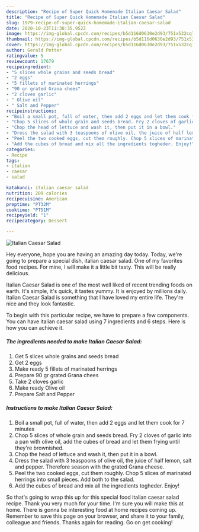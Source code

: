 ```yaml
---
description: "Recipe of Super Quick Homemade Italian Caesar Salad"
title: "Recipe of Super Quick Homemade Italian Caesar Salad"
slug: 1979-recipe-of-super-quick-homemade-italian-caesar-salad
date: 2020-10-23T11:38:35.952Z
image: https://img-global.cpcdn.com/recipes/b5d116d0630e2d93/751x532cq70/italian-caesar-salad-recipe-main-photo.jpg
thumbnail: https://img-global.cpcdn.com/recipes/b5d116d0630e2d93/751x532cq70/italian-caesar-salad-recipe-main-photo.jpg
cover: https://img-global.cpcdn.com/recipes/b5d116d0630e2d93/751x532cq70/italian-caesar-salad-recipe-main-photo.jpg
author: Gerald Potter
ratingvalue: 5
reviewcount: 17679
recipeingredient:
- "5 slices whole grains and seeds bread"
- "2 eggs"
- "5 fillets of marinated herrings"
- "90 gr grated Grana chees"
- "2 cloves garlic"
- " Olive oil"
- " Salt and Pepper"
recipeinstructions:
- "Boil a small pot, full of water, then add 2 eggs and let them cook for 7 minutes"
- "Chop 5 slices of whole grain and seeds bread. Fry 2 cloves of garlic into a pan with olive oil, add the cubes of bread and let them frying until they&#39;re brownished."
- "Chop the head of lettuce and wash it, then put it in a bowl."
- "Dress the salad with 3 teaspoons of olive oil, the juice of half lemon, salt and pepper. Therefore season with the grated Grana cheese."
- "Peel the two cooked eggs, cut them roughly. Chop 5 slices of marinated herrings into small pieces. Add both to the salad."
- "Add the cubes of bread and mix all the ingredients togheder. Enjoy!"
categories:
- Recipe
tags:
- italian
- caesar
- salad

katakunci: italian caesar salad 
nutrition: 209 calories
recipecuisine: American
preptime: "PT32M"
cooktime: "PT51M"
recipeyield: "1"
recipecategory: Dessert

---
```



![Italian Caesar Salad](https://img-global.cpcdn.com/recipes/b5d116d0630e2d93/751x532cq70/italian-caesar-salad-recipe-main-photo.jpg)

Hey everyone, hope you are having an amazing day today. Today, we're going to prepare a special dish, italian caesar salad. One of my favorites food recipes. For mine, I will make it a little bit tasty. This will be really delicious.



Italian Caesar Salad is one of the most well liked of recent trending foods on earth. It's simple, it's quick, it tastes yummy. It is enjoyed by millions daily. Italian Caesar Salad is something that I have loved my entire life. They're nice and they look fantastic.


To begin with this particular recipe, we have to prepare a few components. You can have italian caesar salad using 7 ingredients and 6 steps. Here is how you can achieve it.

<!--inarticleads1-->

##### The ingredients needed to make Italian Caesar Salad:

1. Get 5 slices whole grains and seeds bread
1. Get 2 eggs
1. Make ready 5 fillets of marinated herrings
1. Prepare 90 gr grated Grana chees
1. Take 2 cloves garlic
1. Make ready  Olive oil
1. Prepare  Salt and Pepper




<!--inarticleads2-->

##### Instructions to make Italian Caesar Salad:

1. Boil a small pot, full of water, then add 2 eggs and let them cook for 7 minutes
1. Chop 5 slices of whole grain and seeds bread. Fry 2 cloves of garlic into a pan with olive oil, add the cubes of bread and let them frying until they&#39;re brownished.
1. Chop the head of lettuce and wash it, then put it in a bowl.
1. Dress the salad with 3 teaspoons of olive oil, the juice of half lemon, salt and pepper. Therefore season with the grated Grana cheese.
1. Peel the two cooked eggs, cut them roughly. Chop 5 slices of marinated herrings into small pieces. Add both to the salad.
1. Add the cubes of bread and mix all the ingredients togheder. Enjoy!




So that's going to wrap this up for this special food italian caesar salad recipe. Thank you very much for your time. I'm sure you will make this at home. There is gonna be interesting food at home recipes coming up. Remember to save this page on your browser, and share it to your family, colleague and friends. Thanks again for reading. Go on get cooking!
